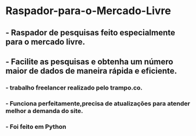 # Raspador-para-o-Mercado-Livre

## - Raspador de pesquisas feito especialmente para o mercado livre.


## - Facilite as pesquisas e obtenha um número maior de dados de maneira rápida e eficiente.

### - trabalho freelancer realizado pelo trampo.co.

### - Funciona perfeitamente,precisa de atualizações para atender melhor a demanda do site.

### - Foi feito em Python 
